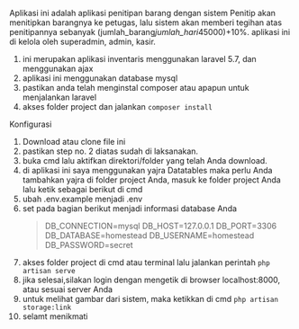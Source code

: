 Aplikasi ini adalah aplikasi penitipan barang dengan sistem Penitip akan menitipkan barangnya ke petugas, lalu sistem akan memberi tegihan atas penitipannya sebanyak (jumlah_barang*jumlah_hari*45000)+10%. aplikasi ini di kelola oleh superadmin, admin, kasir.

1. ini merupakan aplikasi inventaris menggunakan laravel 5.7, dan menggunakan ajax
2. aplikasi ini menggunakan database mysql
3. pastikan anda telah menginstal composer atau apapun untuk menjalankan laravel
4. akses folder project dan jalankan `composer install`

Konfigurasi

1. Download atau clone file ini
2. pastikan step no. 2 diatas sudah di laksanakan.
3. buka cmd lalu aktifkan direktori/folder yang telah Anda download.
4. di aplikasi ini saya menggunakan yajra Datatables maka perlu Anda tambahkan yajra di folder project Anda, masuk ke folder project Anda lalu ketik sebagai berikut di cmd
5. ubah .env.example menjadi .env
6. set pada bagian berikut menjadi informasi database Anda
    > DB_CONNECTION=mysql
    > DB_HOST=127.0.0.1
    > DB_PORT=3306
    > DB_DATABASE=homestead
    > DB_USERNAME=homestead
    > DB_PASSWORD=secret
7. akses folder project di cmd atau terminal lalu jalankan perintah `php artisan serve`
8. jika selesai,silakan login dengan mengetik di browser localhost:8000, atau sesuai server Anda
9. untuk melihat gambar dari sistem, maka ketikkan di cmd `php artisan storage:link`
10. selamt menikmati
